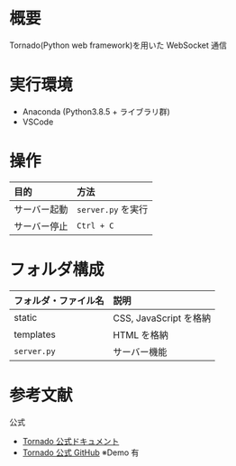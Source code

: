 # 概要

Tornado(Python web framework)を用いた WebSocket 通信

# 実行環境

- Anaconda (Python3.8.5 + ライブラリ群)
- VSCode

# 操作

| 目的         | 方法               |
| :----------- | :----------------- |
| サーバー起動 | `server.py` を実行 |
| サーバー停止 | `Ctrl + C`         |

# フォルダ構成

| フォルダ・ファイル名 | 説明                   |
| :------------------- | :--------------------- |
| static               | CSS, JavaScript を格納 |
| templates            | HTML を格納            |
| `server.py`          | サーバー機能           |

# 参考文献

公式

- [Tornado 公式ドキュメント](https://www.tornadoweb.org/en/stable/)
- [Tornado 公式 GitHub](https://github.com/tornadoweb/tornado/tree/stable)
  ※Demo 有
